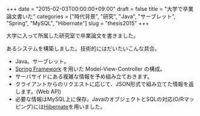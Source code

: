 +++
date = "2015-02-03T00:00:00+09:00"
draft = false
title = "大学で卒業論文書いた"
categories = ["時代背景", "研究", "Java", "サーブレット", "Spring", "MySQL", "Hibernate"]
slug = "thesis2015"
+++

大学に入って所属した研究室で卒業論文を書きました。

あるシステムを構築しました。技術的にはだいたいこんな具合。

- Java。サーブレット。
- [Spring Framework](http://projects.spring.io/spring-framework/) を用いた Model-View-Controller の構成。
- サーバサイドにある複雑な情報を予め組み立ておきます。
- クライアントからのリクエストに応じて、JSON形式で組み立てた情報を返します。(Web API)
- 必要な情報はMySQL上に保存。JavaのオブジェクトとSQLの対応(O/Rマッピング)には[Hibernate](http://hibernate.org/)を用いました。

